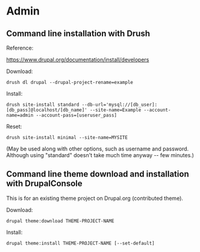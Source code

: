 # Admin

## Command line installation with Drush

Reference: 

https://www.drupal.org/documentation/install/developers

Download:

`drush dl drupal --drupal-project-rename=example`

Install:

`drush site-install standard --db-url='mysql://[db_user]:[db_pass]@localhost/[db_name]' --site-name=Example --account-name=admin --account-pass=[useruser_pass]`

Reset:

`drush site-install minimal --site-name=MYSITE`

(May be used along with other options, such as username and password.  Although using "standard" doesn't take much time anyway -- few minutes.)

## Command line theme download and installation with DrupalConsole

This is for an existing theme project on Drupal.org (contributed theme).

Download:

`drupal theme:download THEME-PROJECT-NAME`

Install:

`drupal theme:install THEME-PROJECT-NAME [--set-default]` 

